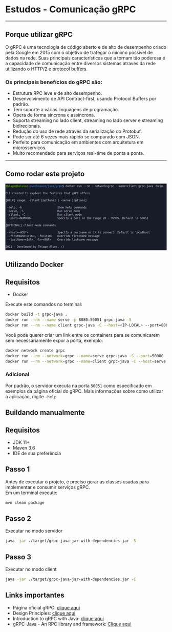 # Estudos - Comunicação gRPC

---
## Porque utilizar gRPC

O gRPC é uma tecnologia de código aberto e de alto de desempenho criado pela Google em 2015 com o objetivo de trafegar o mínimo possível de dados na rede. 
Suas principais características que a tornam tão poderosa é a capacidade de comunicação entre diversos sistemas através da rede utilizando o HTTP/2 e protocol buffers.

### Os principais benefícios do gRPC são:

- Estrutura RPC leve e de alto desempenho.
- Desenvolvimento de API Contract-first, usando Protocol Buffers por padrão.
- Tem suporte a várias linguagens de programação.
- Opera de forma síncrona e assíncrona.
- Suporta streaming no lado client, streaming no lado server e streaming bidirecionais.
- Redução do uso de rede através da serialização do Protobuf.
- Pode ser até 6 vezes mais rápido se comparado com JSON.
- Perfeito para comunicação em ambientes com arquitetura em microsserviços.
- Muito recomendado para serviços real-time de ponta a ponta.

---

## Como rodar este projeto

![inteface](./doc/cmd-interface.png)

## Utilizando Docker

## Requisitos

- Docker

Execute este comandos no terminal:
```bash
docker build -t grpc-java .
docker run --rm --name serve -p 8080:50051 grpc-java -S
docker run --rm --name client grpc-java -C --host=<IP-LOCAL> --port=8080 --firstName="Petter" --lastName="Quill"
```

Você pode querer criar um link entre os containers para se comunicarem sem necessáriamente expor a porta, exemplo:
```bash
docker network create grpc
docker run --rm --network=grpc --name=serve grpc-java -S --port=50080
docker run --rm --network=grpc --name=client grpc-java -C --host=serve --port=50080 -fn="Linus" -ln="Torvalds"
```

### Adicional
Por padrão, o servidor executa na porta `50051` como especificado em exemplos da página oficial do gRPC. 
Mais informações sobre como utilizar a aplicação, digite `-help`

## Buildando manualmente

## Requisitos

- JDK 11+
- Maven 3.6
- IDE de sua preferência

## Passo 1
Antes de executar o projeto, é preciso gerar as classes usadas para implementar e consumir serviços gRPC.  
Em um terminal execute:
```bash
mvn clean package
```

## Passo 2
Executar no modo servidor

```bash
java -jar ./target/grpc-java-jar-with-dependencies.jar -S
```

## Passo 3
Executar no modo client

```bash
java -jar ./target/grpc-java-jar-with-dependencies.jar -C
```


## Links importantes
- Página oficial gRPC: [clique aqui](https://grpc.io/)
- Design Principles: [clique aqui](https://grpc.io/blog/principles/)
- Introduction to  gRPC with Java: [clique aqui](https://www.baeldung.com/grpc-introduction)
- gRPC-Java - An RPC library and framework: [Clique aqui](https://github.com/grpc/grpc-java)
